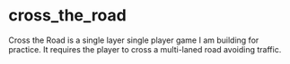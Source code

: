 # cross_the_road
Cross the Road is a single layer single player game I am building for practice.
It requires the player to cross a multi-laned road avoiding traffic.
